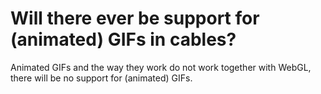 # Will there ever be support for (animated) GIFs in cables?

Animated GIFs and the way they work do not work together with WebGL, there will be no support for (animated) GIFs.
